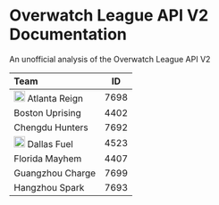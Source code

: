 # Overwatch League API V2 Documentation
An unofficial analysis of the Overwatch League API V2

| Team             | ID   |
|:---------------- |:----:|
| <a href="url"><img src="https://bnetcmsus-a.akamaihd.net/cms/page_media/32/32MTX0PLEDY31542673991836.png" height="20"></a> Atlanta Reign    | 7698 |
| Boston Uprising  | 4402 |
| Chengdu Hunters  | 7692 | 
|<a href="url"><img src="https://bnetcmsus-a.akamaihd.net/cms/page_media/NO44N7DDJAPF1508792362936.png" height="20"></a> Dallas Fuel      | 4523 |
| Florida Mayhem   | 4407 |
| Guangzhou Charge | 7699 |
| Hangzhou Spark   | 7693 |



